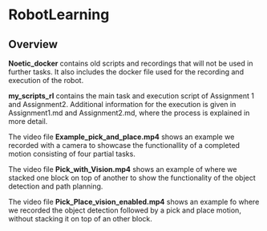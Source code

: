 # RobotLearning

## Overview

**Noetic_docker** contains old scripts and recordings that will not be used in further tasks. It also includes the docker file used for the recording and execution of the robot.

**my_scripts_rl** contains the main task and execution script of Assignment 1 and Assignment2. Additional information for the execution is given in Assignment1.md and Assignment2.md, where the process is explained in more detail.

The video file  **Example_pick_and_place.mp4** shows an example we recorded with a camera to showcase the functionallity of a completed motion consisting of four partial tasks.

The video file **Pick_with_Vision.mp4** shows an example of where we stacked one block on top of another to show the functionality of the object detection and path planning.

The video file **Pick_Place_vision_enabled.mp4** shows an example fo where we recorded the object detection followed by a pick and place motion, without stacking it on top of an other block.
